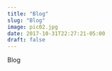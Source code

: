 ```yaml
---
title: "Blog"
slug: "Blog"
image: pic02.jpg
date: 2017-10-31T22:27:21-05:00
draft: false
---
```


Blog